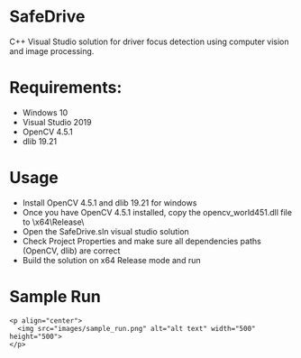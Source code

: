 # SafeDrive
C++ Visual Studio solution for driver focus detection using computer vision and image processing.

# Requirements:
 - Windows 10
 - Visual Studio 2019
 - OpenCV 4.5.1
 - dlib 19.21
 
# Usage
 - Install OpenCV 4.5.1 and dlib 19.21 for windows
 - Once you have OpenCV 4.5.1 installed, copy the opencv_world451.dll file to \x64\Release\
 - Open the SafeDrive.sln visual studio solution
 - Check Project Properties and make sure all dependencies paths (OpenCV, dlib) are correct
 - Build the solution on x64 Release mode and run

# Sample Run
```
<p align="center">
  <img src="images/sample_run.png" alt="alt text" width="500" height="500">
</p>
```
